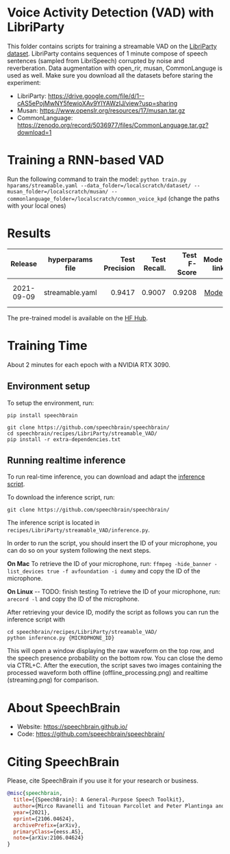 # Voice Activity Detection (VAD) with LibriParty
This folder contains scripts for training a streamable VAD on the [LibriParty dataset](https://drive.google.com/file/d/1--cAS5ePojMwNY5fewioXAv9YlYAWzIJ/view?usp=sharing).
LibriParty contains sequences of 1 minute compose of speech sentences (sampled from LibriSpeech) corrupted by noise and reverberation.
Data augmentation with open_rir, musan, CommonLanguge is used as well. Make sure you download all the datasets before staring the experiment:
- LibriParty: https://drive.google.com/file/d/1--cAS5ePojMwNY5fewioXAv9YlYAWzIJ/view?usp=sharing
- Musan: https://www.openslr.org/resources/17/musan.tar.gz
- CommonLanguage: https://zenodo.org/record/5036977/files/CommonLanguage.tar.gz?download=1


# Training a RNN-based VAD
Run the following command to train the model:
`python train.py hparams/streamable.yaml --data_folder=/localscratch/dataset/ --musan_folder=/localscratch/musan/ --commonlanguage_folder=/localscratch/common_voice_kpd`
(change the paths with your local ones)


# Results
| Release | hyperparams file | Test Precision | Test Recall. | Test F-Score | Model link | GPUs |
|:-------------:|:---------------------------:| -----:| -----:| --------:| -----------:| -----------:|
| 2021-09-09 | streamable.yaml |  0.9417 | 0.9007 | 0.9208 | [Model](https://drive.google.com/drive/folders/1_L8mp1lpnIGEf8SUUNBmZuLSw5aYoY4l?usp=drive_link) | NVIDIA RTX 3090 |

The pre-trained model is available on the [HF Hub](https://huggingface.co/speechbrain/stream-vad-crdnn-libriparty).


# Training Time
About 2 minutes for each epoch with a NVIDIA RTX 3090.

## Environment setup
To setup the environment, run:
```
pip install speechbrain

git clone https://github.com/speechbrain/speechbrain/
cd speechbrain/recipes/LibriParty/streamable_VAD/
pip install -r extra-dependencies.txt
```

## Running realtime inference
To run real-time inference, you can download and adapt the [inference script](https://huggingface.co/fpaissan/stream-vad-crdnn-libriparty/blob/main/inference.py).

To download the inference script, run:
```
git clone https://github.com/speechbrain/speechbrain/
```
The inference script is located in `recipes/LibriParty/streamable_VAD/inference.py`.

In order to run the script, you should insert the ID of your microphone, you can do so on your system following the next steps.

**On Mac**
To retrieve the ID of your microphone, run:
```ffmpeg -hide_banner -list_devices true -f avfoundation -i dummy```
and copy the ID of the microphone.

**On Linux** -- TODO: finish testing
To retrieve the ID of your microphone, run:
```arecord -l```
and copy the ID of the microphone.

After retrieving your device ID, modify the script as follows you can run the inference script with
```
cd speechbrain/recipes/LibriParty/streamable_VAD/
python inference.py {MICROPHONE_ID}
```

This will open a window displaying the raw waveform on the top row, and the speech presence probability on the bottom row. You can close the demo via CTRL+C.
After the execution, the script saves two images containing the processed waveform both offline (offline_processing.png) and realtime (streaming.png) for comparison.

# **About SpeechBrain**
- Website: https://speechbrain.github.io/
- Code: https://github.com/speechbrain/speechbrain/

# **Citing SpeechBrain**
Please, cite SpeechBrain if you use it for your research or business.

```bibtex
@misc{speechbrain,
  title={{SpeechBrain}: A General-Purpose Speech Toolkit},
  author={Mirco Ravanelli and Titouan Parcollet and Peter Plantinga and Aku Rouhe and Samuele Cornell and Loren Lugosch and Cem Subakan and Nauman Dawalatabad and Abdelwahab Heba and Jianyuan Zhong and Ju-Chieh Chou and Sung-Lin Yeh and Szu-Wei Fu and Chien-Feng Liao and Elena Rastorgueva and François Grondin and William Aris and Hwidong Na and Yan Gao and Renato De Mori and Yoshua Bengio},
  year={2021},
  eprint={2106.04624},
  archivePrefix={arXiv},
  primaryClass={eess.AS},
  note={arXiv:2106.04624}
}
```

